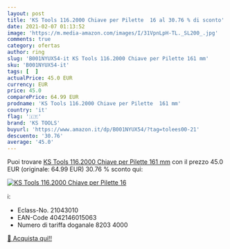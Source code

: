 ```yaml
---
layout: post
title: 'KS Tools 116.2000 Chiave per Pilette  16 al 30.76 % di sconto'
date: 2021-02-07 01:13:52
image: 'https://m.media-amazon.com/images/I/31VpnLpH-TL._SL200_.jpg'
comments: true
category: ofertas
author: ring
slug: 'B001NYUX54-it KS Tools 116.2000 Chiave per Pilette 161 mm'
sku: 'B001NYUX54-it'
tags: [  ]
actualPrice: 45.0 EUR
currency: EUR
price: 45.0
comparePrice: 64.99 EUR
prodname: 'KS Tools 116.2000 Chiave per Pilette  161 mm'
country: 'it'
flag: '🇮🇹'
brand: 'KS TOOLS'
buyurl: 'https://www.amazon.it/dp/B001NYUX54/?tag=tolees00-21'
descuento: '30.76'
average: '45.0'
---
```


Puoi trovare [KS Tools 116.2000 Chiave per Pilette  161 mm](https://www.amazon.it/dp/B001NYUX54/?tag=tolees00-21) con il prezzo 45.0 EUR (originale: 64.99 EUR) 30.76 % sconto qui:

[![KS Tools 116.2000 Chiave per Pilette  16](https://m.media-amazon.com/images/I/31VpnLpH-TL._SL200_.jpg)](https://www.amazon.it/dp/B001NYUX54/?tag=tolees00-21)

ℹ️:

- Eclass-No. 21043010
- EAN-Code 4042146015063
- Numero di tariffa doganale 8203 4000

[🛒 Acquista qui!!](https://www.amazon.it/dp/B001NYUX54/?tag=tolees00-21)
